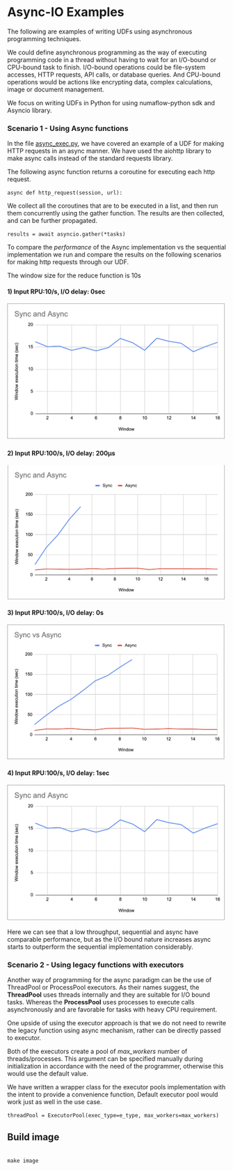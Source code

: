 

#  Async-IO Examples

The following are examples of writing UDFs using asynchronous programming techniques. 

We could define asynchronous programming as the way of executing programming code in a thread without having to wait for an I/O-bound or CPU-bound task to finish. I/O-bound operations could be file-system accesses, HTTP requests, API calls, or database queries. And CPU-bound operations would be actions like encrypting data, complex calculations, image or document management.

We focus on writing UDFs in Python for using numaflow-python sdk and Asyncio library.

### Scenario 1 - Using Async functions
In the file [async_exec.py](async_exec.py), we have covered an example of a UDF for making HTTP requests in an async manner. We have used the aiohttp library to make async calls instead of the standard requests library. 

The following async function returns a coroutine for executing each http request. 
```
async def http_request(session, url):
```
We collect all the coroutines that are to be executed in a list, and then run them concurrently using the gather function. The results are then collected, and can be further propagated.
```
results = await asyncio.gather(*tasks)
```

To compare the _performance_ of the Async implementation vs the sequential implementation we run and compare the results on the following scenarios for making http requests through our UDF.

The window size for the reduce function is 10s

#### 1) Input RPU:10/s, I/O delay: 0sec
<img src="test_data/100_1.png" width="500"/>

#### 2) Input RPU:100/s, I/O delay: 200µs
<img src="test_data/100_200.png" width="500"/>

#### 3) Input RPU:100/s, I/O delay: 0s
<img src="test_data/100_0.png" width="500"/>

#### 4) Input RPU:100/s, I/O delay: 1sec
<img src="test_data/100_1.png" width="500"/>


Here we can see that a low throughput, sequential and async have comparable performance, but as the I/O bound nature increases async starts to outperform the sequential implementation considerably. 


### Scenario 2 - Using legacy functions with executors
Another way of programming for the async paradigm can be the use of ThreadPool or ProcessPool executors.  As their names suggest, the **ThreadPool** uses threads internally and they are suitable for I/O bound tasks. Whereas the **ProcessPool** uses processes to execute calls asynchronously and are favorable for tasks with heavy CPU requirement.

One upside of using the executor approach is that we do not need to rewrite the legacy function using async mechanism, rather can be directly passed to executor. 

Both of the executors create a pool of _max_workers_ number of threads/processes. This argument can be specified manually during initialization in accordance with the need of the programmer, otherwise this would use the default value.






We have written a wrapper class for the executor pools implementation with the intent to provide a convenience function, Default executor pool would work just as well in the use case.

```
threadPool = ExecutorPool(exec_type=e_type, max_workers=max_workers)
```

##  Build image

  

```shell

make image

```
